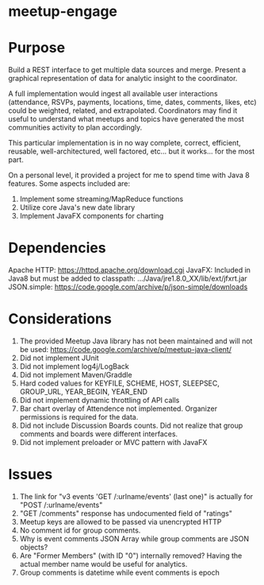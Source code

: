 # meetup-engage

# Purpose
Build a REST interface to get multiple data sources and merge.  Present a graphical representation of data for analytic insight to the coordinator.

A full implementation would ingest all available user interactions (attendance, RSVPs, payments, locations, time, dates, comments, likes, etc) could be weighted, related, and extrapolated.  Coordinators may find it useful to understand what meetups and topics have generated the most communities activity to plan accordingly.  

This particular implementation is in no way complete, correct, efficient, reusable, well-architectured, well factored, etc... but it works... for the most part.

On a personal level, it provided a project for me to spend time with Java 8 features.  Some aspects included are:
1. Implement some streaming/MapReduce functions
2. Utilize core Java's new date library
3. Implement JavaFX components for charting

# Dependencies
Apache HTTP: https://httpd.apache.org/download.cgi
JavaFX: Included in Java8 but must be added to classpath: .../Java/jre1.8.0_XX/lib/ext/jfxrt.jar
JSON.simple: https://code.google.com/archive/p/json-simple/downloads

# Considerations
1. The provided Meetup Java library has not been maintained and will not be used:  https://code.google.com/archive/p/meetup-java-client/
2. Did not implement JUnit
3. Did not implement log4j/LogBack
4. Did not implement Maven/Graddle
5. Hard coded values for KEYFILE, SCHEME, HOST, SLEEPSEC, GROUP_URL, YEAR_BEGIN, YEAR_END
6. Did not implement dynamic throttling of API calls
7. Bar chart overlay of Attendence not implemented.  Organizer permissions is required for the data.
8. Did not include Discussion Boards counts.  Did not realize that group comments and boards were different interfaces.
9. Did not implement preloader or MVC pattern with JavaFX 
 

# Issues
1. The link for "v3 events 'GET /:urlname/events' (last one)" is actually for "POST /:urlname/events"
2. "GET /comments" response has undocumented field of "ratings"
3. Meetup keys are allowed to be passed via unencrypted HTTP 
4. No comment id for group comments.
5. Why is event comments JSON Array while group comments are JSON objects?
6. Are "Former Members" (with ID "0") internally removed?  Having the actual member name would be useful for analytics.
7. Group comments is datetime while event comments is epoch